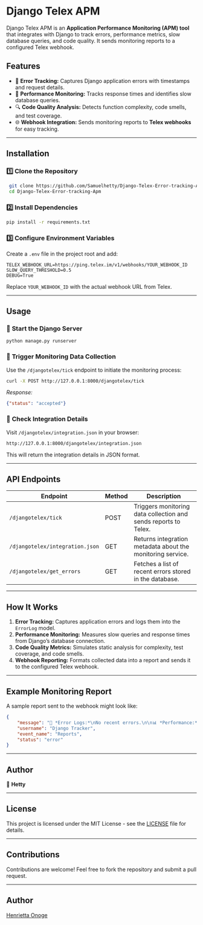 # Django Telex APM

Django Telex APM is an **Application Performance Monitoring (APM) tool** that integrates with Django to track errors, performance metrics, slow database queries, and code quality. It sends monitoring reports to a configured Telex webhook.

## Features
- 📌 **Error Tracking:** Captures Django application errors with timestamps and request details.
- 🚀 **Performance Monitoring:** Tracks response times and identifies slow database queries.
- 🔍 **Code Quality Analysis:** Detects function complexity, code smells, and test coverage.
- 🌐 **Webhook Integration:** Sends monitoring reports to **Telex webhooks** for easy tracking.

---

## Installation
### 1️⃣ **Clone the Repository**
```bash
 git clone https://github.com/Samuelhetty/Django-Telex-Error-tracking-Apm.git
 cd Django-Telex-Error-tracking-Apm
```

### 2️⃣ **Install Dependencies**
```bash
pip install -r requirements.txt
```

### 3️⃣ **Configure Environment Variables**
Create a `.env` file in the project root and add:
```env
TELEX_WEBHOOK_URL=https://ping.telex.im/v1/webhooks/YOUR_WEBHOOK_ID
SLOW_QUERY_THRESHOLD=0.5
DEBUG=True
```

Replace `YOUR_WEBHOOK_ID` with the actual webhook URL from Telex.

---

## Usage
### 🔹 **Start the Django Server**
```bash
python manage.py runserver
```

### 🔹 **Trigger Monitoring Data Collection**
Use the `/djangotelex/tick` endpoint to initiate the monitoring process:
```bash
curl -X POST http://127.0.0.1:8000/djangotelex/tick
```
_Response:_
```json
{"status": "accepted"}
```

### 🔹 **Check Integration Details**
Visit `/djangotelex/integration.json` in your browser:
```
http://127.0.0.1:8000/djangotelex/integration.json
```
This will return the integration details in JSON format.

---

## API Endpoints
| Endpoint                     | Method | Description |
|------------------------------|--------|-------------|
| `/djangotelex/tick`          | POST   | Triggers monitoring data collection and sends reports to Telex. |
| `/djangotelex/integration.json` | GET    | Returns integration metadata about the monitoring service. |
| `/djangotelex/get_errors`    | GET    | Fetches a list of recent errors stored in the database. |

---

## How It Works
1. **Error Tracking:** Captures application errors and logs them into the `ErrorLog` model.
2. **Performance Monitoring:** Measures slow queries and response times from Django’s database connection.
3. **Code Quality Metrics:** Simulates static analysis for complexity, test coverage, and code smells.
4. **Webhook Reporting:** Formats collected data into a report and sends it to the configured Telex webhook.

---

## Example Monitoring Report
A sample report sent to the webhook might look like:
```json
{
    "message": "🚨 *Error Logs:*\nNo recent errors.\n\n📊 *Performance:*\nAvg Response Time: 120ms, Slow Queries: 2, DB Connection: Healthy\n\n🛠 *Code Quality:*\nComplexity Issues: 3, Code Smells: 5, Test Coverage: 85%",
    "username": "Django Tracker",
    "event_name": "Reports",
    "status": "error"
}
```

---

## Author
👤 **Hetty**

---

## License
This project is licensed under the MIT License - see the [LICENSE](LICENSE) file for details.

---

## Contributions
Contributions are welcome! Feel free to fork the repository and submit a pull request.

---

## Author
[Henrietta Onoge](https://github.com/Samuelhetty)